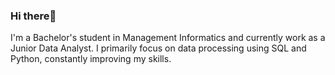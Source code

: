 ### Hi there👋

I'm a Bachelor's student in Management Informatics and currently work as a Junior Data Analyst. I primarily focus on data processing using SQL and Python, constantly improving my skills.
